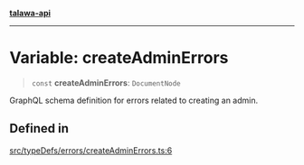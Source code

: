 [**talawa-api**](../../../../README.md)

***

# Variable: createAdminErrors

> `const` **createAdminErrors**: `DocumentNode`

GraphQL schema definition for errors related to creating an admin.

## Defined in

[src/typeDefs/errors/createAdminErrors.ts:6](https://github.com/Suyash878/talawa-api/blob/b5a9d8b4a1ea678a3d6f5b710b3721f91a3052fc/src/typeDefs/errors/createAdminErrors.ts#L6)
